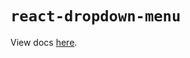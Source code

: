 # `react-dropdown-menu`

View docs [here](https://radix-ui.com/primitives/docs/components/dropdown-menu).
